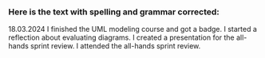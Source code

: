 ### Here is the text with spelling and grammar corrected:

18.03.2024
I finished the UML modeling course and got a badge. I started a reflection about evaluating diagrams. I created a presentation for the all-hands sprint review. I attended the all-hands sprint review.
